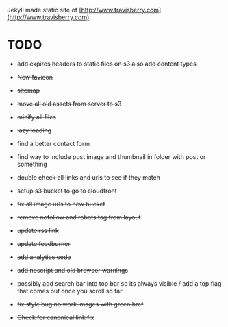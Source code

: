 Jekyll made static site of [http://www.travisberry.com](http://www.travisberry.com)

TODO
====

- <del>add expires headers to static files on s3 also add content types</del>

- <del>New favicon</del>

- <del>sitemap</del>

- <del>move all old assets from server to s3</del>

- <del>minify all files</del>

- <del>lazy loading</del>

- find a better contact form

- find way to include post image and thumbnail in folder with post or something

- <del>double check all links and urls to see if they match</del>

- <del>setup s3 bucket to go to cloudfront</del>

- <del>fix all image urls to new bucket</del>

- <del>remove nofollow and robots tag from layout</del>

- <del>update rss link</del>

- <del>update feedburner</del>

- <del>add analytics code</del>

- <del>add noscript and old browser warnings</del>

- possibly add search bar into top bar so its always visible / add a top flag that comes out once you scroll so far

- <del>fix style bug no work images with green href</del>

- <del>Check for canonical link fix</del>